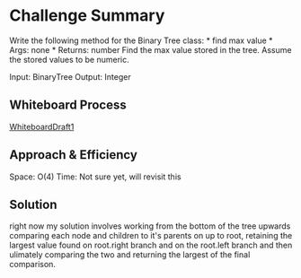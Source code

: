 # Challenge Summary
Write the following method for the Binary Tree class:
    * find max value
        * Args: none
        * Returns: number
Find the max value stored in the tree. Assume the stored values
to be numeric.

Input: BinaryTree
Output: Integer

## Whiteboard Process
[WhiteboardDraft1](/cchall16Whiteboard1stDraft.jpg)

## Approach & Efficiency
Space: O(4)
Time: Not sure yet, will revisit this

## Solution
right now my solution involves working from the bottom of the tree upwards comparing each node and children to it's parents on up to root, retaining the largest value found on root.right branch and on the root.left branch and then ulimately comparing the two and returning the largest of the final comparison.